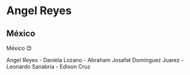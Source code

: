 # **Angel Reyes**
## México

México :blush:

Angel Reyes - Daniela Lozano - Abraham Josafat Dominguez Juarez - Leonardo Sanabria - Edison Cruz
